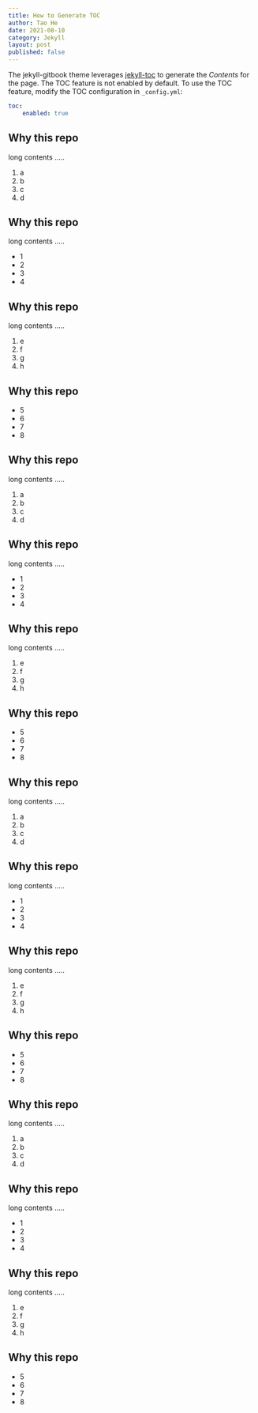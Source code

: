 ```yaml
---
title: How to Generate TOC
author: Tao He
date: 2021-08-10
category: Jekyll
layout: post
published: false
---
```


The jekyll-gitbook theme leverages [jekyll-toc][1] to generate the *Contents* for the page.
The TOC feature is not enabled by default. To use the TOC feature, modify the TOC
configuration in `_config.yml`:

```yaml
toc:
    enabled: true
```

Why this repo
-------------

long contents .....

1. a
2. b
3. c
4. d

Why this repo
-------------

long contents .....

+ 1
+ 2
+ 3
+ 4

Why this repo
-------------

long contents .....

1. e
2. f
3. g
4. h

Why this repo
-------------

+ 5
+ 6
+ 7
+ 8

Why this repo
-------------

long contents .....

1. a
2. b
3. c
4. d

Why this repo
-------------

long contents .....

+ 1
+ 2
+ 3
+ 4

Why this repo
-------------

long contents .....

1. e
2. f
3. g
4. h

Why this repo
-------------

+ 5
+ 6
+ 7
+ 8

Why this repo
-------------

long contents .....

1. a
2. b
3. c
4. d

Why this repo
-------------

long contents .....

+ 1
+ 2
+ 3
+ 4

Why this repo
-------------

long contents .....

1. e
2. f
3. g
4. h

Why this repo
-------------

+ 5
+ 6
+ 7
+ 8

Why this repo
-------------

long contents .....

1. a
2. b
3. c
4. d

Why this repo
-------------

long contents .....

+ 1
+ 2
+ 3
+ 4

Why this repo
-------------

long contents .....

1. e
2. f
3. g
4. h

Why this repo
-------------

+ 5
+ 6
+ 7
+ 8

[1]: https://github.com/allejo/jekyll-toc
